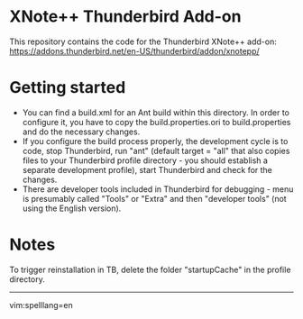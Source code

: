# XNote++ Thunderbird Add-on

This repository contains the code for the Thunderbird XNote++ add-on: https://addons.thunderbird.net/en-US/thunderbird/addon/xnotepp/


# Getting started

* You can find a build.xml for an Ant build within this directory. In order to configure it, you have to copy the build.properties.ori to build.properties and do the necessary changes.
* If you configure the build process properly, the development cycle is to code, stop Thunderbird, run "ant" (default target = "all" that also copies files to your Thunderbird profile directory - you should establish a separate development profile), start Thunderbird and check for the changes.
* There are developer tools included in Thunderbird for debugging - menu is presumably called "Tools" or "Extra" and then "developer tools" (not using the English version).

# Notes

To trigger reinstallation in TB, delete the folder "startupCache" in
the profile directory.

---
vim:spelllang=en

